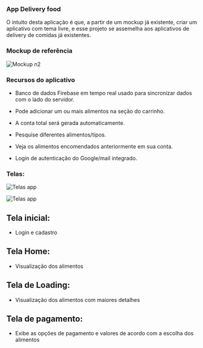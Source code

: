 ### App Delivery food

O intuito desta aplicação é que, a partir de um mockup já existente, criar um aplicativo com tema livre, e esse projeto se
assemelha aos aplicativos de delivery de comidas já existentes.

### Mockup de referência

![Mockup n2](https://github.com/Leonardo1205/Food_Delivery-app_DDM/assets/102038817/6e249941-5c02-4b80-a67d-b88cec54771a)

### Recursos do aplicativo


  - Banco de dados Firebase em tempo real usado para sincronizar dados com o lado do servidor.

  - Pode adicionar um ou mais alimentos na seção do carrinho.

  - A conta total será gerada automaticamente.

  - Pesquise diferentes alimentos/tipos.

  - Veja os alimentos encomendados anteriormente em sua conta.

  - Login de autenticação do Google/mail integrado.


### Telas:

![Telas app](https://github.com/Leonardo1205/Food_Delivery-app_DDM/assets/102038817/b5ca893c-e952-42ee-8c03-03a05ddaf8b0)

![Telas app](https://github.com/Leonardo1205/Food_Delivery-app_DDM/assets/102038817/dce2c4e2-3c1f-44e1-90e5-6c8908bdaa9b)

## Tela inicial:
- Login e cadastro

## Tela Home:
- Visualização dos alimentos

## Tela de Loading:
- Visualização dos alimentos com maiores detalhes

## Tela de pagamento:
- Exibe as opções de pagamento e valores de acordo com a escolha dos alimentos
